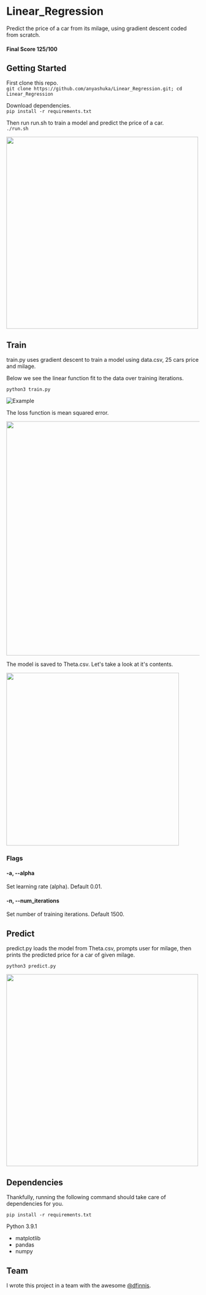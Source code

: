 # Linear_Regression

Predict the price of a car from its milage, using gradient descent coded from scratch.

#### Final Score 125/100

## Getting Started

First clone this repo. <br>
```git clone https://github.com/anyashuka/Linear_Regression.git; cd Linear_Regression```

Download dependencies. <br>
```pip install -r requirements.txt```

Then run run.sh to train a model and predict the price of a car. <br>
```./run.sh```

<img src="https://github.com/anyashuka/Linear_Regression/blob/master/img/run.png" width="500">


## Train

train.py uses gradient descent to train a model using data.csv, 25 cars price and milage.

Below we see the linear function fit to the data over training iterations.

```python3 train.py```

![Example](https://github.com/anyashuka/Linear_Regression/blob/master/img/train.gif)

The loss function is mean squared error.

<img src="https://github.com/anyashuka/Linear_Regression/blob/master/img/error.png" width="610">

The model is saved to Theta.csv. Let's take a look at it's contents.

<img src="https://github.com/anyashuka/Linear_Regression/blob/master/img/theta.png" width="450">

### Flags

#### -a, --alpha

Set learning rate (alpha). Default 0.01.

#### -n, --num_iterations

Set number of training iterations. Default 1500.


## Predict

predict.py loads the model from Theta.csv, prompts user for milage, then prints the predicted price for a car of given milage.

```python3 predict.py```

<img src="https://github.com/anyashuka/Linear_Regression/blob/master/img/predict.png" width="500">


## Dependencies

Thankfully, running the following command should take care of dependencies for you.

```pip install -r requirements.txt```

Python 3.9.1

* matplotlib
* pandas
* numpy

## Team

I wrote this project in a team with the awesome [@dfinnis](https://github.com/dfinnis).
